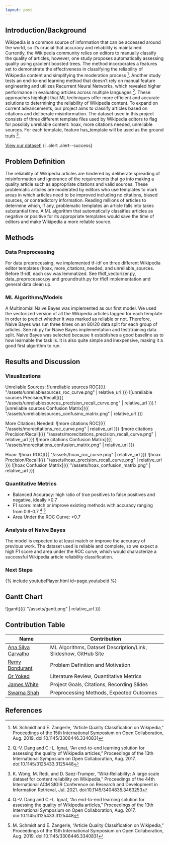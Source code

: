 ```yaml
---
layout: post
---
```

## Introduction/Background
Wikipedia is a common source of information that can be accessed around the world, so it’s crucial that accuracy and reliability is maintained. Currently, the Wikipedia community relies on editors to manually classify the quality of articles, however, one study proposes automatically assessing quality using gradient boosted trees. The method incorporates a features set to demonstrate the effectiveness in classifying the reliability of Wikipedia content and simplifying the moderation process [^3]. Another study tests an end-to-end learning method that doesn’t rely on manual feature engineering and utilizes Recurrent Neural Networks, which revealed higher performance in evaluating articles across multiple languages [^2]. These approaches highlight that ML techniques offer more efficient and accurate solutions to determining the reliability of Wikipedia content. To expand on current advancements, our project aims to classify articles based on citations and deliberate misinformation. The dataset used in this project consists of three different template files used by Wikipedia editors to flag for possibly unreliable content: hoax, more citations needed, unreliable sources. For each template, feature has_template will be used as the ground truth [^1].

[View our dataset!][dataset]
{: .alert .alert--success}

## Problem Definition
The reliability of Wikipedia articles are hindered by deliberate spreading of misinformation and ignorance of the requirements that go into making a quality article such as appropriate citations and valid sources. These problematic articles are moderated by editors who use templates to mark areas in which articles need to be improved including no citations, biased sources, or contradictory information. Reading millions of articles to determine which, if any, problematic templates an article falls into takes substantial time. A ML algorithm that automatically classifies articles as negative or positive for its appropriate templates would save the time of editors and make Wikipedia a more reliable source.

## Methods
### Data Preprocessing
For data preprocessing, we implemented tf-idf on three different Wikipedia editor templates (hoax, more_citations_needed, and unreliable_sources. Before tf-idf, each csv was lemmatized. See tfidf_vectorizer.py, data_preprocessor.py and groundtruth.py for tfidf implementation and general data clean up. 

### ML Algorithms/Models
A Multinomial Naive Bayes was implemented as our first model. We used the vectorized version of all the Wikipedia articles tagged for each template in order to predict whether it was marked as reliable or not. Therefore, Naive Bayes was run three times on an 80/20 data split for each group of articles. See nb.py for Naive Bayes implementation and test/training data split. 
Naive Bayes was selected because it establishes a good baseline as to how learnable the task is. It is also quite simple and inexpensive, making it a good first algorithm to run. 

## Results and Discussion
### Visualizations
Unreliable Sources:
![unreliable sources ROC]({{ "/assets/unreliablesources_roc_curve.png" | relative_url }})
![unreliable sources Precision/Recall]({{ "/assets/unreliablesources_precision_recall_curve.png" | relative_url }})
![unreliable sources Confusion Matrix]({{ "/assets/unreliablesources_confusino_matrix.png" | relative_url }})

More Citations Needed:
![more citations ROC]({{ "/assets/morecitations_roc_curve.png" | relative_url }})
![more citations Precision/Recall]({{ "/assets/morecitations_precision_recall_curve.png" | relative_url }})
![more citations Confusion Matrix]({{ "/assets/morecitations_confusion_matrix.png" | relative_url }})

Hoax:
![hoax ROC]({{ "/assets/hoax_roc_curve.png" | relative_url }})
![hoax Precision/Recall]({{ "/assets/hoax_precision_recall_curve.png" | relative_url }})
![hoax Confusion Matrix]({{ "/assets/hoax_confusion_matrix.png" | relative_url }})



### Quantitative Metrics
* Balanced Accuracy: high ratio of true positives to false positives and negative, ideally >0.7
* F1 score: match or improve existing methods with accuracy ranging from 0.6-0.7 [^2] [^3]
* Area Under the ROC Curve: >0.7

### Analysis of Naive Bayes
The model is expected to at least match or improve the accuracy of previous work. The dataset used is reliable and complete, so we expect a high F1 score and area under the ROC curve, which would characterize a successful Wikipedia article reliability classification.

### Next Steps
{% include youtubePlayer.html id=page.youtubeId %}

[^1]: K. Wong, M. Redi, and D. Saez-Trumper, “Wiki-Reliability: A large scale dataset for content reliability on Wikipedia,” Proceedings of the 44th International ACM SIGIR Conference on Research and Development in Information Retrieval, Jul. 2021. doi:10.1145/3404835.3463253

[^2]: Q.-V. Dang and C.-L. Ignat, “An end-to-end learning solution for assessing the quality of Wikipedia articles,” Proceedings of the 13th International Symposium on Open Collaboration, Aug. 2017. doi:10.1145/3125433.3125448

[^3]: M. Schmidt and E. Zangerle, “Article Quality Classification on Wikipedia,” Proceedings of the 15th International Symposium on Open Collaboration, Aug. 2019. doi:10.1145/3306446.3340831 

## Gantt Chart
![gantt]({{ "/assets/gantt.png" | relative_url }})

## Contribution Table

| Name                 | Contribution |
| ------------------------ | ------ |
| [Ana Silva Carvalho](#)            | ML Algorithms, Dataset Description/Link, Slideshow, GitHub Site     |
| [Remy Bondurant](#)            | Problem Definition and Motivation   |
| [Or Yoked](#)          | Literature Review, Quantitative Metrics   |
| [James White](#)         | Project Goals, Citations, Recording Slides  |
| [Swarna Shah](#)         | Preprocessing Methods, Expected Outcomes  |

## References

<!-- {% highlight ruby %}
def print_hi(name)
  puts "Hi, #{name}"
end
print_hi('Tom')
#=> prints 'Hi, Tom' to STDOUT.
{% endhighlight %} -->

[dataset]: https://figshare.com/articles/dataset/Wiki-Reliability_A_Large_Scale_Dataset_for_Content_Reliability_on_Wikipedia/14113799?file=26648861

